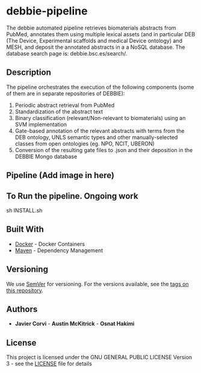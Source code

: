 # debbie-pipeline 

The debbie automated pipeline retrieves biomaterials abstracts from PubMed, annotates them using multiple lexical assets (and in particular DEB (The Device, Experimental scaffolds and medical Device ontology) and MESH, and deposit the annotated abstracts in a a NoSQL database. The database search page is: debbie.bsc.es/search/. 

## Description 

The pipeline orchestrates the execution of the following components (some of them are in separate repositories of DEBBIE):
1. Periodic abstract retrieval from PubMed
2. Standardization of the abstract text
3. Binary classification (relevant/Non-relevant to biomaterials) using an SVM implementation
4. Gate-based annotation of the relevant abstracts with terms from the DEB ontology, UNLS semantic types and other manually-selected classes from open ontologies (eg. NPO, NCIT, UBERON) 
5. Conversion of the resulting gate files to .json and their deposition in the DEBBIE Mongo database

## Pipeline (Add image in here)

## To Run the pipeline.  Ongoing work 

sh INSTALL.sh

## Built With

* [Docker](https://www.docker.com/) - Docker Containers
* [Maven](https://maven.apache.org/) - Dependency Management

## Versioning

We use [SemVer](http://semver.org/) for versioning. For the versions available, see the [tags on this repository](https://github.com/ProjectDebbie/DEBBIE_pipeline/tags). 

## Authors

* **Javier Corvi** - **Austin McKitrick** - **Osnat Hakimi**

## License

This project is licensed under the GNU GENERAL PUBLIC LICENSE Version 3 - see the [LICENSE](LICENSE.txt) file for details


	
		
